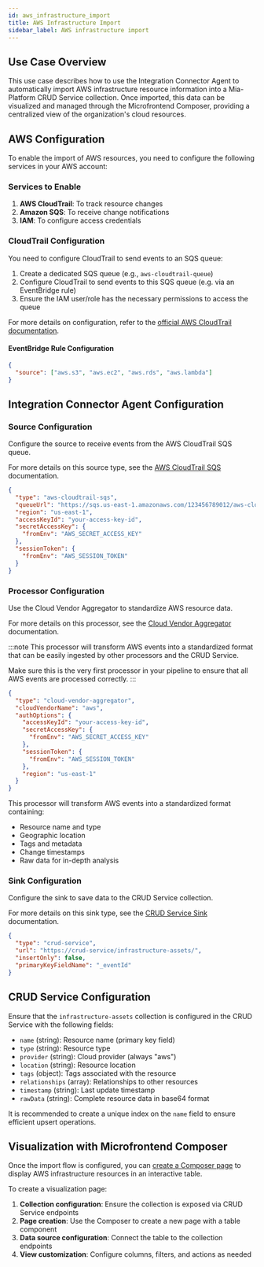 ```yaml
---
id: aws_infrastructure_import
title: AWS Infrastructure Import
sidebar_label: AWS infrastructure import
---
```


<!--
WARNING: this file was automatically generated by Mia-Platform Doc Aggregator.
DO NOT MODIFY IT BY HAND.
Instead, modify the source file and run the aggregator to regenerate this file.
-->

## Use Case Overview

This use case describes how to use the Integration Connector Agent to automatically import
AWS infrastructure resource information into a Mia-Platform CRUD Service
collection. Once imported, this data can be visualized and managed through the Microfrontend
Composer, providing a centralized view of the organization's cloud resources.

## AWS Configuration

To enable the import of AWS resources, you need to configure the following services in your AWS account:

### Services to Enable

1. **AWS CloudTrail**: To track resource changes
1. **Amazon SQS**: To receive change notifications
1. **IAM**: To configure access credentials

### CloudTrail Configuration

You need to configure CloudTrail to send events to an SQS queue:

1. Create a dedicated SQS queue (e.g., `aws-cloudtrail-queue`)
1. Configure CloudTrail to send events to this SQS queue (e.g. via an EventBridge rule)
1. Ensure the IAM user/role has the necessary permissions to access the queue

For more details on configuration, refer to the [official AWS CloudTrail documentation](https://docs.aws.amazon.com/cloudtrail/latest/userguide/getting_started.html).

#### EventBridge Rule Configuration

```json
{
  "source": ["aws.s3", "aws.ec2", "aws.rds", "aws.lambda"]
}
```

## Integration Connector Agent Configuration

### Source Configuration

Configure the source to receive events from the AWS CloudTrail SQS queue.

For more details on this source type, see the
[AWS CloudTrail SQS](../../sources/50_aws_cloudtrail_sqs.md) documentation.

```json
{
  "type": "aws-cloudtrail-sqs",
  "queueUrl": "https://sqs.us-east-1.amazonaws.com/123456789012/aws-cloudtrail-queue",
  "region": "us-east-1",
  "accessKeyId": "your-access-key-id",
  "secretAccessKey": {
    "fromEnv": "AWS_SECRET_ACCESS_KEY"
  },
  "sessionToken": {
    "fromEnv": "AWS_SESSION_TOKEN"
  }
}
```

### Processor Configuration

Use the Cloud Vendor Aggregator to standardize AWS resource data.

For more details on this processor, see the
[Cloud Vendor Aggregator](../../processors/40_cloud_vendor_aggregator.md) documentation.

:::note
This processor will transform AWS events into a standardized format that can be easily ingested by other processors
and the CRUD Service.

Make sure this is the very first processor in your pipeline to ensure that all AWS events are processed correctly.
:::

```json
{
  "type": "cloud-vendor-aggregator",
  "cloudVendorName": "aws",
  "authOptions": {
    "accessKeyId": "your-access-key-id",
    "secretAccessKey": {
      "fromEnv": "AWS_SECRET_ACCESS_KEY"
    },
    "sessionToken": {
      "fromEnv": "AWS_SESSION_TOKEN"
    },
    "region": "us-east-1"
  }
}
```

This processor will transform AWS events into a standardized format containing:

- Resource name and type
- Geographic location
- Tags and metadata
- Change timestamps
- Raw data for in-depth analysis

### Sink Configuration

Configure the sink to save data to the CRUD Service collection.

For more details on this sink type, see the [CRUD Service Sink](../../sinks/30_crudservice.md) documentation.

```json
{
  "type": "crud-service",
  "url": "https://crud-service/infrastructure-assets/",
  "insertOnly": false,
  "primaryKeyFieldName": "_eventId"
}
```

## CRUD Service Configuration

Ensure that the `infrastructure-assets` collection is configured in the CRUD Service with the following fields:

- `name` (string): Resource name (primary key field)
- `type` (string): Resource type
- `provider` (string): Cloud provider (always "aws")
- `location` (string): Resource location
- `tags` (object): Tags associated with the resource
- `relationships` (array): Relationships to other resources
- `timestamp` (string): Last update timestamp
- `rawData` (string): Complete resource data in base64 format

It is recommended to create a unique index on the `name` field to ensure efficient upsert operations.

## Visualization with Microfrontend Composer

Once the import flow is configured, you can
[create a Composer page](../../../../microfrontend-composer/overview) to
display AWS infrastructure resources in an interactive table.

To create a visualization page:

1. **Collection configuration**: Ensure the collection is exposed via CRUD Service endpoints
1. **Page creation**: Use the Composer to create a new page with a table component
1. **Data source configuration**: Connect the table to the collection endpoints
1. **View customization**: Configure columns, filters, and actions as needed
